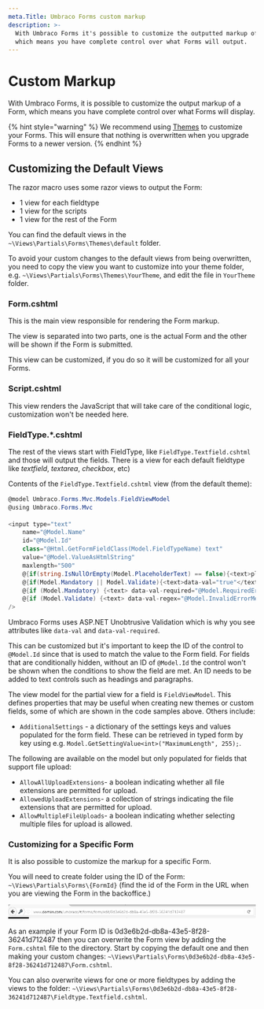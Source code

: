 ```yaml
---
meta.Title: Umbraco Forms custom markup
description: >-
  With Umbraco Forms it's possible to customize the outputted markup of a Form,
  which means you have complete control over what Forms will output.
---
```


# Custom Markup

With Umbraco Forms, it is possible to customize the output markup of a Form, which means you have complete control over what Forms will display.

{% hint style="warning" %}
We recommend using [Themes](themes.md) to customize your Forms. This will ensure that nothing is overwritten when you upgrade Forms to a newer version.
{% endhint %}

## Customizing the Default Views

The razor macro uses some razor views to output the Form:

* 1 view for each fieldtype
* 1 view for the scripts
* 1 view for the rest of the Form

You can find the default views in the `~\Views\Partials\Forms\Themes\default` folder.

To avoid your custom changes to the default views from being overwritten, you need to copy the view you want to customize into your theme folder, e.g. `~\Views\Partials\Forms\Themes\YourTheme`, and edit the file in `YourTheme` folder.

### Form.cshtml

This is the main view responsible for rendering the Form markup.

The view is separated into two parts, one is the actual Form and the other will be shown if the Form is submitted.

This view can be customized, if you do so it will be customized for all your Forms.

### Script.cshtml

This view renders the JavaScript that will take care of the conditional logic, customization won't be needed here.

### FieldType.\*.cshtml

The rest of the views start with FieldType, like `FieldType.Textfield.cshtml` and those will output the fields. There is a view for each default fieldtype like _textfield_, _textarea_, _checkbox_, etc)

Contents of the `FieldType.Textfield.cshtml` view (from the default theme):

```csharp
@model Umbraco.Forms.Mvc.Models.FieldViewModel
@using Umbraco.Forms.Mvc

<input type="text"
    name="@Model.Name"
    id="@Model.Id"
    class="@Html.GetFormFieldClass(Model.FieldTypeName) text"
    value="@Model.ValueAsHtmlString"
    maxlength="500"
    @{if(string.IsNullOrEmpty(Model.PlaceholderText) == false){<text>placeholder="@Model.PlaceholderText"</text>}}
    @{if(Model.Mandatory || Model.Validate){<text>data-val="true"</text>}}
    @{if (Model.Mandatory) {<text> data-val-required="@Model.RequiredErrorMessage"</text>}}
    @{if (Model.Validate) {<text> data-val-regex="@Model.InvalidErrorMessage" data-val-regex-pattern="@Html.Raw(Model.Regex)"</text>}}
/>
```

Umbraco Forms uses ASP.NET Unobtrusive Validation which is why you see attributes like `data-val` and `data-val-required`.

This can be customized but it's important to keep the ID of the control to `@Model.Id` since that is used to match the value to the Form field. For fields that are conditionally hidden, without an ID of `@Model.Id` the control won't be shown when the conditions to show the field are met. An ID needs to be added to text controls such as headings and paragraphs.

The view model for the partial view for a field is `FieldViewModel`. This defines properties that may be useful when creating new themes or custom fields, some of which are shown in the code samples above. Others include:

* `AdditionalSettings` - a dictionary of the settings keys and values populated for the form field. These can be retrieved in typed form by key using e.g. `Model.GetSettingValue<int>("MaximumLength", 255);`.

The following are available on the model but only populated for fields that support file upload:

* `AllowAllUploadExtensions`- a boolean indicating whether all file extensions are permitted for upload.
* `AllowedUploadExtensions`- a collection of strings indicating the file extensions that are permitted for upload.
* `AllowMultipleFileUploads`- a boolean indicating whether selecting multiple files for upload is allowed.

### Customizing for a Specific Form

It is also possible to customize the markup for a specific Form.

You will need to create folder using the ID of the Form: `~\Views\Partials\Forms\{FormId}` (find the id of the Form in the URL when you are viewing the Form in the backoffice.)

![Form GUID](../../../11/umbraco-forms/developer/images/form-guid.png)

As an example if your Form ID is 0d3e6b2d-db8a-43e5-8f28-36241d712487 then you can overwrite the Form view by adding the `Form.cshtml` file to the directory. Start by copying the default one and then making your custom changes: `~\Views\Partials\Forms\0d3e6b2d-db8a-43e5-8f28-36241d712487\Form.cshtml`.

You can also overwrite views for one or more fieldtypes by adding the views to the folder: `~\Views\Partials\Forms\0d3e6b2d-db8a-43e5-8f28-36241d712487\Fieldtype.Textfield.cshtml`.
